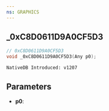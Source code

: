 ```yaml
---
ns: GRAPHICS
---
```

## _0xC8D0611D9A0CF5D3

```c
// 0xC8D0611D9A0CF5D3
void _0xC8D0611D9A0CF5D3(Any p0);
```

```
NativeDB Introduced: v1207
```

## Parameters
* **p0**:
